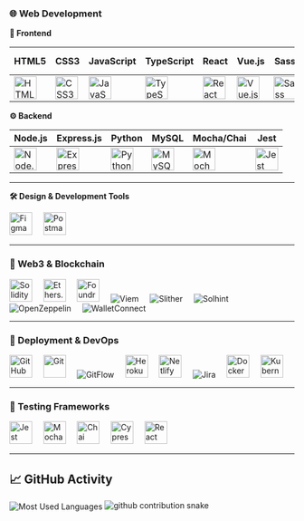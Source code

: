 ### 🌐 Web Development

**🎨 Frontend**

| HTML5 | CSS3 | JavaScript | TypeScript | React | Vue.js | Sass | Tailwind CSS |
|-------|------|------------|------------|-------|--------|------|--------------|
| <img src="https://cdn.jsdelivr.net/gh/devicons/devicon/icons/html5/html5-original.svg" width="40" alt="HTML5" /> | <img src="https://cdn.jsdelivr.net/gh/devicons/devicon/icons/css3/css3-original.svg" width="40" alt="CSS3" /> | <img src="https://cdn.jsdelivr.net/gh/devicons/devicon/icons/javascript/javascript-original.svg" width="40" alt="JavaScript" /> | <img src="https://cdn.jsdelivr.net/gh/devicons/devicon/icons/typescript/typescript-original.svg" width="40" alt="TypeScript" /> | <img src="https://cdn.jsdelivr.net/gh/devicons/devicon/icons/react/react-original.svg" width="40" alt="React" /> | <img src="https://cdn.jsdelivr.net/gh/devicons/devicon/icons/vuejs/vuejs-original.svg" width="40" alt="Vue.js" /> | <img src="https://cdn.jsdelivr.net/gh/devicons/devicon/icons/sass/sass-original.svg" width="40" alt="Sass" /> | <img src="https://www.vectorlogo.zone/logos/tailwindcss/tailwindcss-icon.svg" width="40" alt="Tailwind CSS" /> |

**⚙️ Backend**

| Node.js | Express.js | Python | MySQL | Mocha/Chai | Jest |
|---------|------------|--------|-------|------------|------|
| <img src="https://cdn.jsdelivr.net/gh/devicons/devicon/icons/nodejs/nodejs-original.svg" width="40" alt="Node.js" /> | <img src="https://cdn.jsdelivr.net/gh/devicons/devicon/icons/express/express-original.svg" width="40" alt="Express.js" /> | <img src="https://cdn.jsdelivr.net/gh/devicons/devicon/icons/python/python-original.svg" width="40" alt="Python" /> | <img src="https://cdn.jsdelivr.net/gh/devicons/devicon/icons/mysql/mysql-original.svg" width="40" alt="MySQL" /> | <img src="https://cdn.jsdelivr.net/gh/devicons/devicon/icons/mocha/mocha-plain.svg" width="40" alt="Mocha/Chai" /> | <img src="https://cdn.jsdelivr.net/gh/devicons/devicon/icons/jest/jest-plain.svg" width="40" alt="Jest" /> |

---

**🛠️ Design & Development Tools**

<p align="left">
  <img src="https://cdn.jsdelivr.net/gh/devicons/devicon/icons/figma/figma-original.svg" width="40" alt="Figma" />&nbsp;&nbsp;&nbsp;&nbsp;
  <img src="https://cdn.jsdelivr.net/gh/devicons/devicon/icons/postman/postman-original.svg" width="40" alt="Postman" />
</p>

---

### 🔗 Web3 & Blockchain

<p align="left">
  <img src="https://cdn.jsdelivr.net/gh/devicons/devicon/icons/solidity/solidity-original.svg" width="40" alt="Solidity" />&nbsp;&nbsp;&nbsp;&nbsp;
  <img src="https://raw.githubusercontent.com/ethers-io/ethers.js/master/docs/ethers-logo.png" width="40" alt="Ethers.js" />&nbsp;&nbsp;&nbsp;&nbsp;
  <img src="https://raw.githubusercontent.com/foundry-rs/foundry/main/book/static/img/logo.svg" width="40" alt="Foundry" />&nbsp;&nbsp;&nbsp;&nbsp;
  <img src="https://img.shields.io/badge/Viem-3C3C3C?style=for-the-badge&logoColor=white" alt="Viem" />&nbsp;&nbsp;&nbsp;&nbsp;
  <img src="https://img.shields.io/badge/Slither-3C3C3C?style=for-the-badge" alt="Slither" />&nbsp;&nbsp;&nbsp;&nbsp;
  <img src="https://img.shields.io/badge/Solhint-3C3C3C?style=for-the-badge" alt="Solhint" />&nbsp;&nbsp;&nbsp;&nbsp;
  <img src="https://img.shields.io/badge/OpenZeppelin-3C3C3C?style=for-the-badge&logo=OpenZeppelin" alt="OpenZeppelin" />&nbsp;&nbsp;&nbsp;&nbsp;
  <img src="https://img.shields.io/badge/WalletConnect-3C3C3C?style=for-the-badge" alt="WalletConnect" />
</p>

---

### 🚀 Deployment & DevOps

<p align="left">
  <img src="https://cdn.jsdelivr.net/gh/devicons/devicon/icons/github/github-original.svg" width="40" alt="GitHub" />&nbsp;&nbsp;&nbsp;&nbsp;
  <img src="https://cdn.jsdelivr.net/gh/devicons/devicon/icons/git/git-original.svg" width="40" alt="Git" />&nbsp;&nbsp;&nbsp;&nbsp;
  <img src="https://img.shields.io/badge/GitFlow-3C3C3C?style=for-the-badge" alt="GitFlow" />&nbsp;&nbsp;&nbsp;&nbsp;
  <img src="https://cdn.jsdelivr.net/gh/devicons/devicon/icons/heroku/heroku-original.svg" width="40" alt="Heroku" />&nbsp;&nbsp;&nbsp;&nbsp;
  <img src="https://cdn.jsdelivr.net/gh/devicons/devicon/icons/netlify/netlify-original.svg" width="40" alt="Netlify" />&nbsp;&nbsp;&nbsp;&nbsp;
  <img src="https://img.shields.io/badge/Jira-0052CC?style=for-the-badge&logo=jira&logoColor=white" alt="Jira" />&nbsp;&nbsp;&nbsp;&nbsp;
  <img src="https://cdn.jsdelivr.net/gh/devicons/devicon/icons/docker/docker-original.svg" width="40" alt="Docker" />&nbsp;&nbsp;&nbsp;&nbsp;
  <img src="https://cdn.jsdelivr.net/gh/devicons/devicon/icons/kubernetes/kubernetes-plain.svg" width="40" alt="Kubernetes" />
</p>

---

### 🧪 Testing Frameworks

<p align="left">
  <img src="https://cdn.jsdelivr.net/gh/devicons/devicon/icons/jest/jest-plain.svg" width="40" alt="Jest" />&nbsp;&nbsp;&nbsp;&nbsp;
  <img src="https://cdn.jsdelivr.net/gh/devicons/devicon/icons/mocha/mocha-plain.svg" width="40" alt="Mocha" />&nbsp;&nbsp;&nbsp;&nbsp;
  <img src="https://cdn.jsdelivr.net/gh/devicons/devicon/icons/chai/chai-plain.svg" width="40" alt="Chai" />&nbsp;&nbsp;&nbsp;&nbsp;
  <img src="https://cdn.jsdelivr.net/gh/devicons/devicon/icons/cypress/cypress-original.svg" width="40" alt="Cypress" />&nbsp;&nbsp;&nbsp;&nbsp;
  <img src="https://cdn.jsdelivr.net/gh/devicons/devicon/icons/testinglibrary/testinglibrary-icon.svg" width="40" alt="React Testing Library" />
</p>

---

## 📈 GitHub Activity

<img align="center" src="https://github-readme-stats.vercel.app/api/top-langs?username=edwardvey&show_icons=true&locale=en&layout=compact&langs_count=10&card_width=445&hide_progress=false&hide_title=false&count_private=false&exclude_repo=&custom_title=Most%20Used%20Languages&hide=html&disable_animations=false&theme=default&hide_border=false&border_radius=6&precision=0" alt="Most Used Languages" style="max-width: 100%;">

<picture>
  <source media="(prefers-color-scheme: dark)" srcset="https://raw.githubusercontent.com/edwardvey/edwardvey/output/github-contribution-grid-snake-dark.svg" />
  <source media="(prefers-color-scheme: light)" srcset="https://raw.githubusercontent.com/edwardvey/edwardvey/output/github-contribution-grid-snake.svg" />
  <img alt="github contribution snake" src="https://raw.githubusercontent.com/edwardvey/edwardvey/output/github-contribution-grid-snake.svg" />
</picture>

